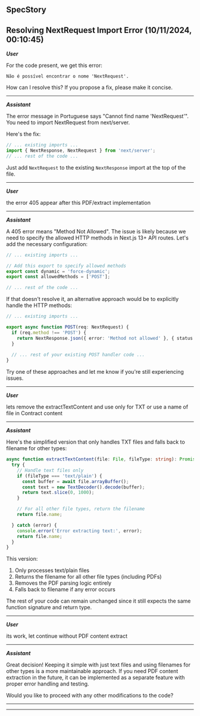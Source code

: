 ## SpecStory

## Resolving NextRequest Import Error (10/11/2024, 00:10:45)

_**User**_

For the code present, we get this error:
```
Não é possível encontrar o nome 'NextRequest'.
```
How can I resolve this? If you propose a fix, please make it concise.

---

_**Assistant**_

The error message in Portuguese says "Cannot find name 'NextRequest'". You need to import NextRequest from next/server.

Here's the fix:

```typescript:src/app/api/contracts/upload/route.ts
// ... existing imports ...
import { NextResponse, NextRequest } from 'next/server';
// ... rest of the code ...
```

Just add `NextRequest` to the existing `NextResponse` import at the top of the file.

---

_**User**_

the error 405 appear after this PDF/extract implementation

---

_**Assistant**_

A 405 error means "Method Not Allowed". The issue is likely because we need to specify the allowed HTTP methods in Next.js 13+ API routes. Let's add the necessary configuration:

```typescript:src/app/api/contracts/upload/route.ts
// ... existing imports ...

// Add this export to specify allowed methods
export const dynamic = 'force-dynamic';
export const allowedMethods = ['POST'];

// ... rest of the code ...
```

If that doesn't resolve it, an alternative approach would be to explicitly handle the HTTP methods:

```typescript:src/app/api/contracts/upload/route.ts
// ... existing imports ...

export async function POST(req: NextRequest) {
  if (req.method !== 'POST') {
    return NextResponse.json({ error: 'Method not allowed' }, { status: 405 });
  }
  
  // ... rest of your existing POST handler code ...
}
```

Try one of these approaches and let me know if you're still experiencing issues.

---

_**User**_

lets remove the extractTextContent and use only for TXT or use a name of file in Contract content

---

_**Assistant**_

Here's the simplified version that only handles TXT files and falls back to filename for other types:

```typescript:src/app/api/contracts/upload/route.ts
async function extractTextContent(file: File, fileType: string): Promise<string> {
  try {
    // Handle text files only
    if (fileType === 'text/plain') {
      const buffer = await file.arrayBuffer();
      const text = new TextDecoder().decode(buffer);
      return text.slice(0, 1000);
    }

    // For all other file types, return the filename
    return file.name;

  } catch (error) {
    console.error('Error extracting text:', error);
    return file.name;
  }
}
```

This version:
1. Only processes text/plain files
2. Returns the filename for all other file types (including PDFs)
3. Removes the PDF parsing logic entirely
4. Falls back to filename if any error occurs

The rest of your code can remain unchanged since it still expects the same function signature and return type.

---

_**User**_

its work, let continue without PDF content extract

---

_**Assistant**_

Great decision! Keeping it simple with just text files and using filenames for other types is a more maintainable approach. If you need PDF content extraction in the future, it can be implemented as a separate feature with proper error handling and testing.

Would you like to proceed with any other modifications to the code?

---



---

